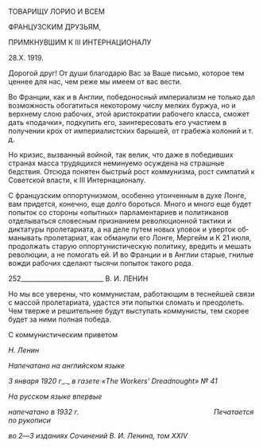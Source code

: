 ТОВАРИЩУ ЛОРИО И ВСЕМ

ФРАНЦУЗСКИМ ДРУЗЬЯМ,

ПРИМКНУВШИМ К III ИНТЕРНАЦИОНАЛУ

28.Х. 1919.

Дорогой друг! От души благодарю Вас за Ваше письмо, которое тем ценнее для нас, чем реже мы имеем от вас вести.

Во Франции, как и в Англии, победоносный империализм не только дал возмож­ность обогатиться некоторому числу мелких буржуа, но и верхнему слою рабочих, этой аристократии рабочего класса, сможет дать «подачки», подкупить его, заинтересовать его участием в получении крох от империалистских барышей, от грабежа колоний и т. д.

Но кризис, вызванный войной, так велик, что даже в победивших странах масса тру­дящихся неминуемо осуждена на страшные бедствия. Отсюда понятен быстрый рост коммунизма, рост симпатий к Советской власти, к III Интернационалу.

С французским оппортунизмом, особенно утонченным в духе Лонге, вам придется, конечно, еще долго бороться. Много и много еще будет попыток со стороны «опыт­ных» парламентариев и политиканов отделываться словесным признанием революци­онной тактики и диктатуры пролетариата, а на деле путем новых уловок и уверток об­манывать пролетариат, как обманули его Лонге, Мергейм и К 21 июля, продолжать старую оппортунистическую политику, вредить и мешать революции, а не помогать ей. И во Франции и в Англии старые, гнилые вожди рабочих сделают тысячи попыток та­кого рода.

  

252__________________________ В. И. ЛЕНИН

Но мы все уверены, что коммунистам, работающим в теснейшей связи с массой про­летариата, удастся эти попытки сломать и преодолеть. Чем тверже и решительнее будут выступать коммунисты, тем скорее будет за ними полная победа.

С коммунистическим приветом

_Н. Ленин_

_Напечатано на английском языке_

_3_ _января_ _1920_ _г__._ _в_ _газете_ _«The Workers' Dreadnought» № 41_

_На русском языке впервые_

_напечатано в 1932 г.                                                                     Печатается по рукописи_

_во 2_—_3 изданиях Сочинений В. И. Ленина, том_ _XXIV_